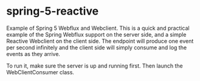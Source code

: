 # spring-5-reactive
Example of Spring 5 Webflux and Webclient.
This is a quick and practical example of the Spring Webflux support on the server side, and a simple Reactive Webclient on the client side.
The endpoint will produce one event per second infinitely and the client side will simply consume and log the events as they arrive.

To run it, make sure the server is up and running first. Then launch the WebClientConsumer class.


